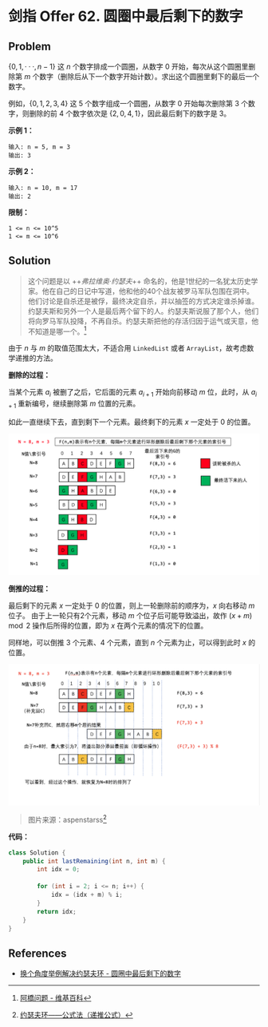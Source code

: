 # 剑指 Offer 62. 圆圈中最后剩下的数字

## Problem

$\{0, 1, ···, n-1\}$ 这 $n$ 个数字排成一个圆圈，从数字 $0$ 开始，每次从这个圆圈里删除第 $m$ 个数字（删除后从下一个数字开始计数）。求出这个圆圈里剩下的最后一个数字。

例如，$\{0, 1, 2, 3, 4\}$ 这 $5$ 个数字组成一个圆圈，从数字 $0$ 开始每次删除第 $3$ 个数字，则删除的前 $4$ 个数字依次是 $\{2, 0, 4, 1\}$，因此最后剩下的数字是 $3$。

**示例 1：**

```
输入: n = 5, m = 3
输出: 3
```

**示例 2：**

```
输入: n = 10, m = 17
输出: 2
```

**限制：**

```
1 <= n <= 10^5
1 <= m <= 10^6
```

## Solution

> 这个问题是以 ++*弗拉维奥·约瑟夫*++ 命名的，他是1世纪的一名犹太历史学家。他在自己的日记中写道，他和他的40个战友被罗马军队包围在洞中。他们讨论是自杀还是被俘，最终决定自杀，并以抽签的方式决定谁杀掉谁。约瑟夫斯和另外一个人是最后两个留下的人。约瑟夫斯说服了那个人，他们将向罗马军队投降，不再自杀。约瑟夫斯把他的存活归因于运气或天意，他不知道是哪一个。[^wikipedia]

由于 $n$ 与 $m$ 的取值范围太大，不适合用 `LinkedList` 或者 `ArrayList`，故考虑数学递推的方法。

**删除的过程：**

当某个元素 $a_i$ 被删了之后，它后面的元素 $a_{i+1}$ 开始向前移动 $m$ 位，此时，从 $a_{i+1}$ 重新编号，继续删除第 $m$ 位置的元素。

如此一直继续下去，直到剩下一个元素。最终剩下的元素 $x$ 一定处于 $0$ 的位置。

![picture 3](./images/Offer62/_20210331102107_3.png "Fig.1 Josephus Problem Example")

**倒推的过程：**

最后剩下的元素 $x$ 一定处于 $0$ 的位置，则上一轮删除前的顺序为，$x$ 向右移动 $m$ 位子。
由于上一轮只有2个元素，移动 $m$ 个位子后可能导致溢出，故作 $(x + m) \mod 2$ 操作后所得的位置，即为 $x$ 在两个元素的情况下的位置。

同样地，可以倒推 $3$ 个元素、$4$ 个元素，直到 $n$ 个元素为止，可以得到此时 $x$ 的位置。

![picture 4](./images/Offer62/josephus_reverse_20210331102402_78.png "Fig.2 Reverse Josephus Problem")

> 图片来源：aspenstarss[^leet-code-solution]

**代码：**

```java
class Solution {
    public int lastRemaining(int n, int m) {
        int idx = 0;

        for (int i = 2; i <= n; i++) {
            idx = (idx + m) % i;
        }
        return idx;
    }
}
```

## References

- [换个角度举例解决约瑟夫环 - 圆圈中最后剩下的数字](https://leetcode-cn.com/problems/yuan-quan-zhong-zui-hou-sheng-xia-de-shu-zi-lcof/solution/huan-ge-jiao-du-ju-li-jie-jue-yue-se-fu-huan-by-as/)

[^wikipedia]: [阿橋问题 - 维基百科](https://zh.wikipedia.org/wiki/%E7%BA%A6%E7%91%9F%E5%A4%AB%E6%96%AF%E9%97%AE%E9%A2%98)

[^leet-code-solution]: [约瑟夫环——公式法（递推公式）](https://blog.csdn.net/u011500062/article/details/72855826)
